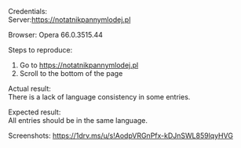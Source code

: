 Credentials:  
Server:https://notatnikpannymlodej.pl 

Browser: Opera 66.0.3515.44  

Steps to reproduce:  
1. Go to https://notatnikpannymlodej.pl    
2. Scroll to the bottom of the page  

Actual result:  
There is a lack of language consistency in some entries. 

Expected result:    
All entries should be in the same language.  

Screenshots: https://1drv.ms/u/s!AodpVRGnPfx-kDJnSWL859lqyHVG 
